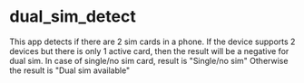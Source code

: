 # dual_sim_detect
This app detects if there are 2 sim cards in a phone.
If the device supports 2 devices but there is only 1 active card, then the result will be a negative for dual sim.
In case of single/no sim card, result is "Single/no sim"
Otherwise the result is "Dual sim available"

